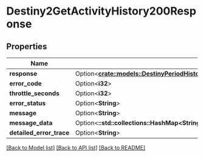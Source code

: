 # Destiny2GetActivityHistory200Response

## Properties

Name | Type | Description | Notes
------------ | ------------- | ------------- | -------------
**response** | Option<[**crate::models::DestinyPeriodHistoricalStatsPeriodDestinyActivityHistoryResults**](Destiny.HistoricalStats.DestinyActivityHistoryResults.md)> |  | [optional]
**error_code** | Option<**i32**> |  | [optional]
**throttle_seconds** | Option<**i32**> |  | [optional]
**error_status** | Option<**String**> |  | [optional]
**message** | Option<**String**> |  | [optional]
**message_data** | Option<**::std::collections::HashMap<String, String>**> |  | [optional]
**detailed_error_trace** | Option<**String**> |  | [optional]

[[Back to Model list]](../README.md#documentation-for-models) [[Back to API list]](../README.md#documentation-for-api-endpoints) [[Back to README]](../README.md)


